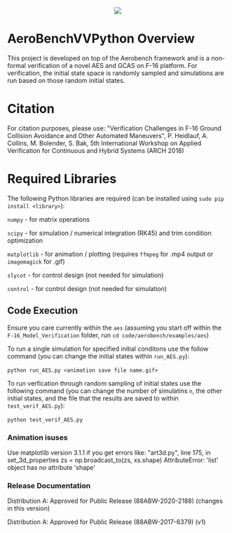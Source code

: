 ﻿<p align="center"> <img src="anim3d.gif"/> </p>

# AeroBenchVVPython Overview
This project is developed on top of the Aerobench framework and is a non-formal verification of a novel AES and GCAS on F-16 platform. For verification, the initial state space is randomly sampled and simulations are run based on those random initial states. 

# Citation

For citation purposes, please use: "Verification Challenges in F-16 Ground Collision Avoidance and Other Automated Maneuvers", P. Heidlauf, A. Collins, M. Bolender, S. Bak, 5th International Workshop on Applied Verification for Continuous and Hybrid Systems (ARCH 2018)

# Required Libraries 

The following Python libraries are required (can be installed using `sudo pip install <library>`):

`numpy` - for matrix operations

`scipy` - for simulation / numerical integration (RK45) and trim condition optimization 

`matplotlib` - for animation / plotting (requires `ffmpeg` for .mp4 output or `imagemagick` for .gif)

`slycot` - for control design (not needed for simulation)

`control` - for control design (not needed for simulation)

## Code Execution
Ensure you care currently within the `aes` (assuming you start off within the `F-16_Model_Verification` folder, run `cd code/aerobench/examples/aes`)

To run a single simulation for specified initial conditons use the follow command (you can change the initial states within `run_AES.py`): <br />
<br />
```python run_AES.py <animation save file name.gif>```

To run verfication through random sampling of initial states use the following command (you can change the number of simulatins `n`, the other initial states, and the file that the results are saved to within `test_verif_AES.py`): <br />
<br />
```python test_verif_AES.py```


### Animation isuses
Use matplotlib version 3.1.1 if you get errors like: 
"art3d.py", line 175, in set_3d_properties
    zs = np.broadcast_to(zs, xs.shape)
AttributeError: 'list' object has no attribute 'shape'

### Release Documentation
Distribution A: Approved for Public Release (88ABW-2020-2188) (changes in this version)
    
Distribution A: Approved for Public Release (88ABW-2017-6379) (v1)
